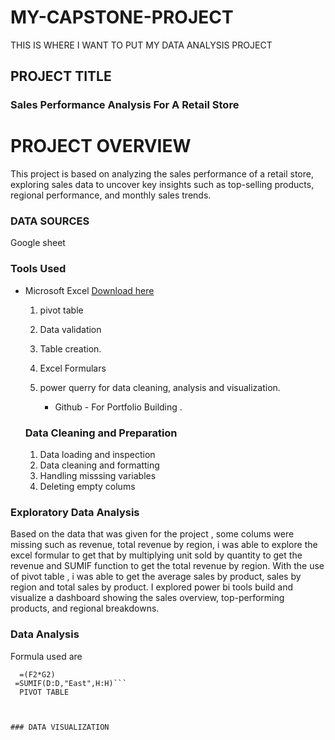 # MY-CAPSTONE-PROJECT
THIS IS WHERE I WANT TO PUT MY DATA ANALYSIS PROJECT 
## PROJECT TITLE

### Sales Performance Analysis For A Retail Store

# PROJECT OVERVIEW

  This project is based on analyzing the sales performance of a retail store, exploring sales data to uncover key insights such as top-selling products, regional  performance, and monthly sales trends.

### DATA SOURCES

   Google sheet

### Tools Used
- Microsoft Excel [Download here](https://www.googlesheet.com)

   1. pivot table
   2. Data validation
   3. Table creation.
   4. Excel Formulars
   5. power querry for data cleaning, analysis and visualization.

      - Github - For Portfolio Building .

  ### Data Cleaning and Preparation

   1. Data loading and inspection
   2. Data cleaning and formatting
   3. Handling misssing variables
   4. Deleting empty colums
      
### Exploratory Data Analysis

Based on the data that was given for the project , some colums were missing such as revenue, total revenue by region, i was able to explore the excel formular to get that by multiplying unit sold by quantity to get the revenue and SUMIF function to get the total revenue by region.
With the use of pivot table , i was able to get the average sales by product, sales by region and total sales by product.
I explored power bi tools build and visualize a dashboard showing the sales overview, top-performing products, and  regional breakdowns.

### Data Analysis
 Formula used are
 ```EXCEL
   =(F2*G2)
  =SUMIF(D:D,"East",H:H)```
   PIVOT TABLE



### DATA VISUALIZATION


